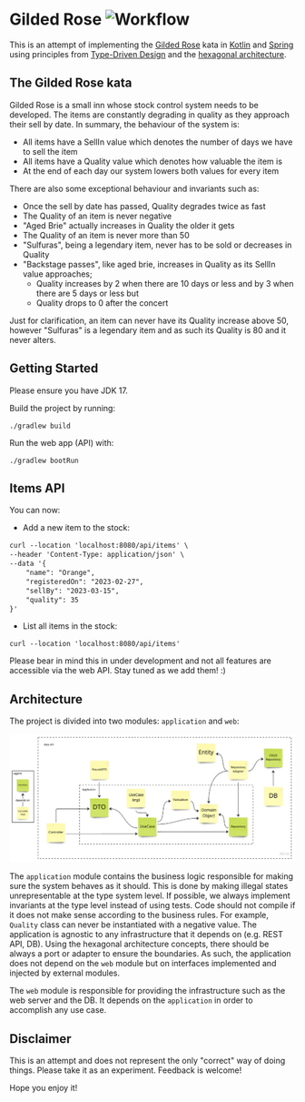 # Gilded Rose ![Workflow](https://github.com/jivagoalves/gilded-rose/actions/workflows/gradle.yml/badge.svg)

This is an attempt of implementing the [Gilded Rose](https://kata-log.rocks/gilded-rose-kata) kata in [Kotlin](https://kotlinlang.org) and [Spring](https://spring.io/) using principles from [Type-Driven Design](https://fsharpforfunandprofit.com/series/designing-with-types) and
the [hexagonal architecture](https://en.wikipedia.org/wiki/Hexagonal_architecture_(software)). 

## The Gilded Rose kata

Gilded Rose is a small inn whose stock control system needs to be developed. The items are constantly degrading in quality as they approach their sell by date. In summary, the behaviour of the system is:

* All items have a SellIn value which denotes the number of days we have to sell the item
* All items have a Quality value which denotes how valuable the item is
* At the end of each day our system lowers both values for every item

There are also some exceptional behaviour and invariants such as:

* Once the sell by date has passed, Quality degrades twice as fast
* The Quality of an item is never negative
* "Aged Brie" actually increases in Quality the older it gets
* The Quality of an item is never more than 50
* "Sulfuras", being a legendary item, never has to be sold or decreases in Quality
* "Backstage passes", like aged brie, increases in Quality as its SellIn value approaches;
  * Quality increases by 2 when there are 10 days or less and by 3 when there are 5 days or less but
  * Quality drops to 0 after the concert

Just for clarification, an item can never have its Quality increase above 50, however "Sulfuras" is a legendary item and as such its Quality is 80 and it never alters.

## Getting Started

Please ensure you have JDK 17.

Build the project by running:
```
./gradlew build
```

Run the web app (API) with:
```
./gradlew bootRun
```

## Items API

You can now:

* Add a new item to the stock:
```
curl --location 'localhost:8080/api/items' \
--header 'Content-Type: application/json' \
--data '{
    "name": "Orange",
    "registeredOn": "2023-02-27",
    "sellBy": "2023-03-15",
    "quality": 35
}'
```

* List all items in the stock:
```
curl --location 'localhost:8080/api/items'
```

Please bear in mind this in under development and not all features are accessible via the web API. Stay tuned as we add them! :)

## Architecture

The project is divided into two modules: `application` and `web`:

![Architecture.jpg](https://github.com/jivagoalves/gilded-rose/blob/master/docs/Architecture.jpg?raw=true)

The `application` module contains the business logic responsible for making sure the system behaves as it should. This is done by making illegal states unrepresentable at the type system level. If possible, we always implement invariants at the type level instead of using tests. Code should not compile if it does not make sense according to the business rules. For example, `Quality` class can never be instantiated with a negative value. The application is agnostic to any infrastructure that it depends on (e.g. REST API, DB). Using the hexagonal architecture concepts, there should be always a port or adapter to ensure the boundaries. As such, the application does not depend on the `web` module but on interfaces implemented and injected by external modules.

The `web` module is responsible for providing the infrastructure such as the web server and the DB. It depends on the `application` in order to accomplish any use case.

## Disclaimer

This is an attempt and does not represent the only "correct" way of doing things. Please take it as an experiment. Feedback is welcome!

Hope you enjoy it!
